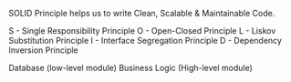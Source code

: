 SOLID Principle helps us to write Clean, Scalable & Maintainable Code.

S - Single Responsibility Principle
O - Open-Closed Principle
L - Liskov Substitution Principle
I - Interface Segregation Principle
D - Dependency Inversion Principle


Database (low-level module)
Business Logic (High-level module)